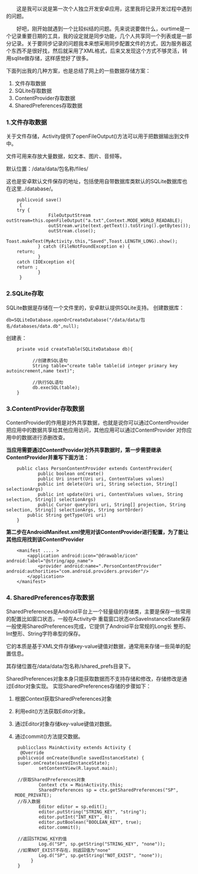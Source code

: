 
&emsp;&emsp;这是我可以说是第一次个人独立开发安卓应用，这里我将记录开发过程中遇到的问题。

&emsp;&emsp;好吧，刚开始就遇到一个比较纠结的问题。先来说说要做什么，ourtime是一个记录重要日期的工具，我的设定就是同步功能，几个人共享同一个列表或是一部分记录。关于要同步记录的问题我本来想采用同步配置文件的方式，因为服务器这个东西不是很好找，然后就采用了XML格式，后来又发现这个方式不够灵活，转用sqlite做存储，这样感觉好了很多。

下面列出我的几种方案，也是总结了网上的一些数据存储方案：

1. 文件存取数据
2. SQLite存取数据
3. ContentProvider存取数据
4. SharedPreferences存取数据

### 1.文件存取数据 ###

关于文件存储，Activity提供了openFileOutput()方法可以用于把数据输出到文件中。

文件可用来存放大量数据，如文本、图片、音频等。

默认位置：/data/data/包名称/files/

这也是安卓默认文件保存的地址，包括使用自带数据库类默认的SQLite数据库也在这里../database/。

		publicvoid save()
		 {
		try {
		            FileOutputStream outStream=this.openFileOutput("a.txt",Context.MODE_WORLD_READABLE);
		            outStream.write(text.getText().toString().getBytes());
		            outStream.close();
		            Toast.makeText(MyActivity.this,"Saved",Toast.LENGTH_LONG).show();
		        } catch (FileNotFoundException e) {
		return;
		        }
		catch (IOException e){
		return ;
		        }
		 } 
### 2.SQLite存取 ###

SQLite数据是存储在一个文件里的，安卓默认提供SQLite支持。
创建数据库：

`db=SQLiteDatabase.openOrCreateDatabase("/data/data/包名/databases/data.db",null);`

创建表：

		private void createTable(SQLiteDatabase db){  
		   
		      //创建表SQL语句  
		      String table="create table table(id integer primary key autoincrement,name text)";  
		   
		      //执行SQL语句   
		      db.execSQL(table);  
		}  

### 3.ContentProvider存取数据 ###
ContentProvider的作用是对外共享数据，也就是说你可以通过ContentProvider把应用中的数据共享给其他应用访问，其他应用可以通过ContentProvider 对你应用中的数据进行添删改查。

**当应用需要通过ContentProvider对外共享数据时，第一步需要继承ContentProvider并重写下面方法：**

		public class PersonContentProvider extends ContentProvider{
				public boolean onCreate()
				public Uri insert(Uri uri, ContentValues values)
				public int delete(Uri uri, String selection, String[] selectionArgs)
				public int update(Uri uri, ContentValues values, String selection, String[] selectionArgs)
				public Cursor query(Uri uri, String[] projection, String selection, String[] selectionArgs, String sortOrder)
			public String getType(Uri uri)
		}

**第二步在AndroidManifest.xml使用<provider>对该ContentProvider进行配置，为了能让其他应用找到该ContentProvider**

		<manifest .... >
		    <application android:icon="@drawable/icon" android:label="@string/app_name">
		        <provider android:name=".PersonContentProvider" android:authorities="com.android.providers.provider"/>
		    </application>
		</manifest>

### 4. SharedPreferences存取数据 ###

SharedPreferences是Android平台上一个轻量级的存储类，主要是保存一些常用的配置比如窗口状态，一般在Activity中 重载窗口状态onSaveInstanceState保存一般使用SharedPreferences完成，它提供了Android平台常规的Long长 整形、Int整形、String字符串型的保存。 

它的本质是基于XML文件存储key-value键值对数据，通常用来存储一些简单的配置信息。

其存储位置在/data/data/包名称/shared_prefs目录下。


SharedPreferences对象本身只能获取数据而不支持存储和修改，存储修改是通过Editor对象实现。
实现SharedPreferences存储的步骤如下： 　　

1. 根据Context获取SharedPreferences对象 　　
1. 利用edit()方法获取Editor对象。 　
1. 通过Editor对象存储key-value键值对数据。 　　
1. 通过commit()方法提交数据。

		publicclass MainActivity extends Activity {    
		 @Override
		publicvoid onCreate(Bundle savedInstanceState) {
		super.onCreate(savedInstanceState);
		        setContentView(R.layout.main);
		
		//获取SharedPreferences对象
		        Context ctx = MainActivity.this;       
		        SharedPreferences sp = ctx.getSharedPreferences("SP", MODE_PRIVATE);
		//存入数据
		        Editor editor = sp.edit();
		        editor.putString("STRING_KEY", "string");
		        editor.putInt("INT_KEY", 0);
		        editor.putBoolean("BOOLEAN_KEY", true);
		        editor.commit();
		
		//返回STRING_KEY的值
		        Log.d("SP", sp.getString("STRING_KEY", "none"));
		//如果NOT_EXIST不存在，则返回值为"none"
		        Log.d("SP", sp.getString("NOT_EXIST", "none"));
		     }
		}
